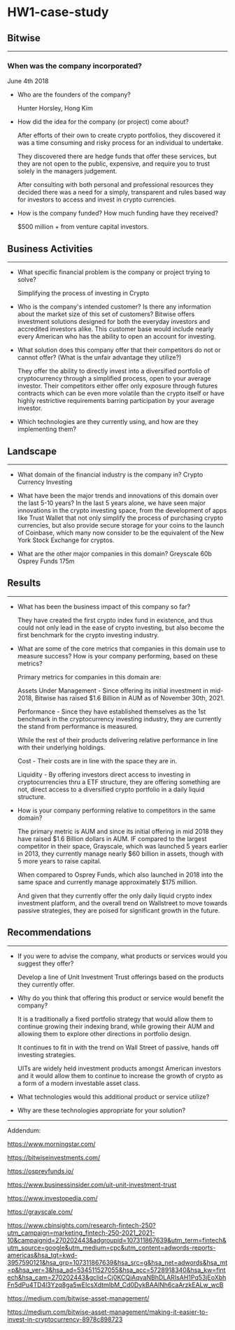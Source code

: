 # HW1-case-study



 
 ## **Bitwise**
 
 ---

###  When was the company incorporated? 

  June 4th 2018

* Who are the founders of the company? 

  Hunter Horsley, Hong Kim

* How did the idea for the company (or project) come about?
  
  After efforts of their own to create crypto portfolios, they discovered it was a time consuming and risky process for an individual to undertake.

  They discovered there are hedge funds that offer these services, but they are not open to the public, expensive, and require you to trust solely in the managers judgement.

  After consulting with both personal and professional resources they decided there was a need for a simply, transparent and rules based way for investors to access and invest in crypto currencies.  

* How is the company funded? How much funding have they received?
  
  $500 million + from venture capital investors.

## Business Activities

---

* What specific financial problem is the company or project trying to solve?
  
  Simplifying the process of investing in Crypto

* Who is the company's intended customer?  Is there any information about the market size of this set of customers?
Bitwise offers investment solutions designed for both the everyday investors and accredited investors alike. This customer base would include nearly every American who has the ability to open an account for investing.

* What solution does this company offer that their competitors do not or cannot offer? (What is the unfair advantage they utilize?)

  They offer the ability to directly invest into a diversified portfolio of cryptocurrency through a simplified process, open to your average investor. Their competitors either offer only exposure through futures contracts which can be even more volatile than the crypto itself or have highly restrictive requirements barring participation by your average investor. 

* Which technologies are they currently using, and how are they implementing them? 

## Landscape

---

* What domain of the financial industry is the company in?
Crypto Currency Investing

* What have been the major trends and innovations of this domain over the last 5-10 years?
In the last 5 years alone, we have seen major innovations in the crypto investing space, from the development of apps like Trust Wallet that not only simplify the process of purchasing crypto currencies, but also provide secure storage for your coins to the launch of Coinbase, which many now consider to be the equivalent of the New York Stock Exchange for cryptos.

* What are the other major companies in this domain?
Greyscale 60b
Osprey Funds 175m


## Results

---

* What has been the business impact of this company so far?

  They have created the first crypto index fund in existence, and thus could not only lead in the ease of crypto investing, but also become the first benchmark for the crypto investing industry.

* What are some of the core metrics that companies in this domain use to measure success? How is your company performing, based on these metrics?

  Primary metrics for companies in this domain are:

  Assets Under Management - Since offering its initial investment in mid-2018, Bitwise has raised $1.6 Billion in AUM as of November 30th, 2021. 

  Performance - Since they have established themselves as the 1st benchmark in the cryptocurrency investing industry, they are currently the stand from performance is measured.

  While the rest of their products delivering relative performance in line with their underlying holdings.

  Cost - Their costs are in line with the space they are in.

  Liquidity - By offering investors direct access to investing in cryptocurrencies thru a ETF structure, they are offering something are not, direct access to a diversified crypto portfolio in a daily liquid structure. 

* How is your company performing relative to competitors in the same domain?

  The primary metric is AUM and since its initial offering in mid 2018 they have raised $1.6 Billion dollars in AUM. IF compared to the largest competitor in their space, Grayscale, which was launched 5 years earlier in 2013, they currently manage nearly $60 billion in assets, though with 5 more years to raise capital.

  When compared to Osprey Funds, which also launched in 2018 into the same space and currently manage approximately $175 million.

  And given that they currently offer the only daily liquid crypto index investment platform, and the overall trend on Wallstreet to move towards passive strategies, they are poised for significant growth in the future.

## Recommendations

---

* If you were to advise the company, what products or services would you suggest they offer?

  Develop a line of Unit Investment Trust offerings based on the products they currently offer.

* Why do you think that offering this product or service would benefit the company?

  It is a traditionally a fixed portfolio strategy that would allow them to continue growing their indexing brand, while growing their AUM and allowing them to explore other directions in portfolio design.

  It continues to fit in with the trend on Wall Street of passive, hands off investing strategies.

  UITs are widely held investment products amongst American investors and it would allow them to continue to increase the growth of crypto as a form of a modern investable asset class.

* What technologies would this additional product or service utilize?



* Why are these technologies appropriate for your solution?



---

Addendum:

https://www.morningstar.com/

https://bitwiseinvestments.com/

https://ospreyfunds.io/

https://www.businessinsider.com/uit-unit-investment-trust

https://www.investopedia.com/

https://grayscale.com/

https://www.cbinsights.com/research-fintech-250?utm_campaign=marketing_fintech-250-2021_2021-10&campaignid=270202443&adgroupid=107311867639&utm_term=fintech&utm_source=google&utm_medium=cpc&utm_content=adwords-reports-americas&hsa_tgt=kwd-3957590121&hsa_grp=107311867639&hsa_src=g&hsa_net=adwords&hsa_mt=p&hsa_ver=3&hsa_ad=534511527055&hsa_acc=5728918340&hsa_kw=fintech&hsa_cam=270202443&gclid=Cj0KCQiAqvaNBhDLARIsAH1Pq53jEoXbhFn5dPu4TD4l3Yzq8ga5wEIcsXdtmlbM_Cd0DykBAAlNh6caArzkEALw_wcB

https://medium.com/bitwise-asset-management/

https://medium.com/bitwise-asset-management/making-it-easier-to-invest-in-cryptocurrency-8978c898723

